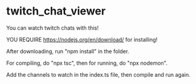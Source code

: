 # twitch_chat_viewer
You can watch twitch chats with this!

YOU REQUIRE https://nodejs.org/en/download/ for installing!

After downloading, run "npm install" in the folder.

For compiling, do "npx tsc", then for running, do "npx nodemon".

Add the channels to watch in the index.ts file, then compile and run again.
